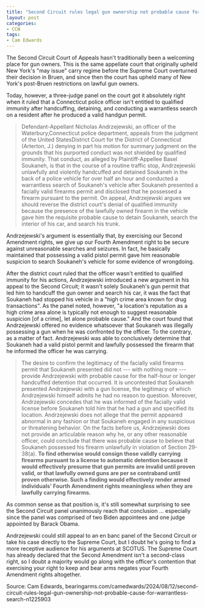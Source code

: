 ```yaml
---
title: "Second Circuit rules legal gun ownership not probable cause for warrantless search"
layout: post
categories:
- CCW
tags:
- Cam Edwards
---
```


The Second Circuit Court of Appeals hasn't traditionally been a welcoming place for gun owners. This is the same appellate court that originally upheld New York's "may issue" carry regime before the Supreme Court overturned their decision in Bruen, and since then the court has upheld many of New York's post-Bruen restrictions on lawful gun owners.

Today, however, a three-judge panel on the court got it absolutely right when it ruled that a Connecticut police officer isn't entitled to qualified immunity after handcuffing, detaining, and conducting a warrantless search on a resident after he produced a valid handgun permit.

> Defendant-Appellant Nicholas Andrzejewski, an officer of the Waterbury,Connecticut police department, appeals from the judgment of the United StatesDistrict Court for the District of Connecticut (Arterton, J.) denying in part his motion for summary judgment on the grounds that his purported conduct was not shielded by qualified immunity. That conduct, as alleged by Plaintiff-Appellee Basel Soukaneh, is that in the course of a routine traffic stop, Andrzejewski unlawfully and violently handcuffed and detained Soukaneh in the back of a police vehicle for over half an hour and conducted a warrantless search of Soukaneh's vehicle after Soukaneh presented a facially valid firearms permit and disclosed that he possessed a firearm pursuant to the permit. On appeal, Andrzejewski argues we should reverse the district court's denial of qualified immunity because the presence of the lawfully owned firearm in the vehicle gave him the requisite probable cause to detain Soukaneh, search the interior of his car, and search his trunk.

Andrzejewski's argument is essentially that, by exercising our Second Amendment rights, we give up our Fourth Amendment right to be secure against unreasonable searches and seizures. In fact, he basically maintained that possessing a valid pistol permit gave him reasonable suspicion to search Soukaneh's vehicle for some evidence of wrongdoing.

After the district court ruled that the officer wasn't entitled to qualified immunity for his actions, Andrzejewski introduced a new argument in his appeal to the Second Circuit; it wasn't solely Soukaneh's gun permit that led him to handcuff the gun owner and search his car, it was the fact that Soukaneh had stopped his vehicle in a "high crime area known for drug transactions". As the panel noted, however, "a location's reputation as a high crime area alone is typically not enough to suggest reasonable suspicion [of a crime], let alone probable cause." And the court found that Andrzejewski offered no evidence whatsoever that Soukaneh was illegally possessing a gun when he was confronted by the officer. To the contrary, as a matter of fact. Andrzejewski was able to conclusively determine that Soukaneh had a valid pistol permit and lawfully possessed the firearm that he informed the officer he was carrying.

> The desire to confirm the legitimacy of the facially valid firearms permit that Soukaneh presented did not --- with nothing more --- provide Andrzejewski with probable cause for the half-hour or longer handcuffed detention that occurred. It is uncontested that Soukaneh presented Andrzejewski with a gun license, the legitimacy of which Andrzejewski himself admits he had no reason to question. Moreover, Andrzejewski concedes that he was informed of the facially valid license before Soukaneh told him that he had a gun and specified its location. Andrzejewski does not allege that the permit appeared abnormal in any fashion or that Soukaneh engaged in any suspicious or threatening behavior. On the facts before us, Andrzejewski does not provide an articulable reason why he, or any other reasonable officer, could conclude that there was probable cause to believe that Soukaneh possessed his firearm unlawfully in violation of Section 29-38(a). **To find otherwise would consign those validly carrying firearms pursuant to a license to automatic detention because it would effectively presume that gun permits are invalid until proven valid, or that lawfully owned guns are per se contraband until proven otherwise. Such a finding would effectively render armed individuals' Fourth Amendment rights meaningless when they are lawfully carrying firearms.**

As common sense as that position is, it's still somewhat surprising to see the Second Circuit panel unanimously reach that conclusion ... especially since the panel was comprised of two Biden appointees and one judge appointed by Barack Obama.

Andrzejewski could still appeal to an en banc panel of the Second Circuit or take his case directly to the Supreme Court, but I doubt he's going to find a more receptive audience for his arguments at SCOTUS. The Supreme Court has already declared that the Second Amendment isn't a second-class right, so I doubt a majority would go along with the officer's contention that exercising your right to keep and bear arms negates your Fourth Amendment rights altogether.

Source: Cam Edwards, bearingarms.com/camedwards/2024/08/12/second-circuit-rules-legal-gun-ownership-not-probable-cause-for-warrantless-search-n1225903
